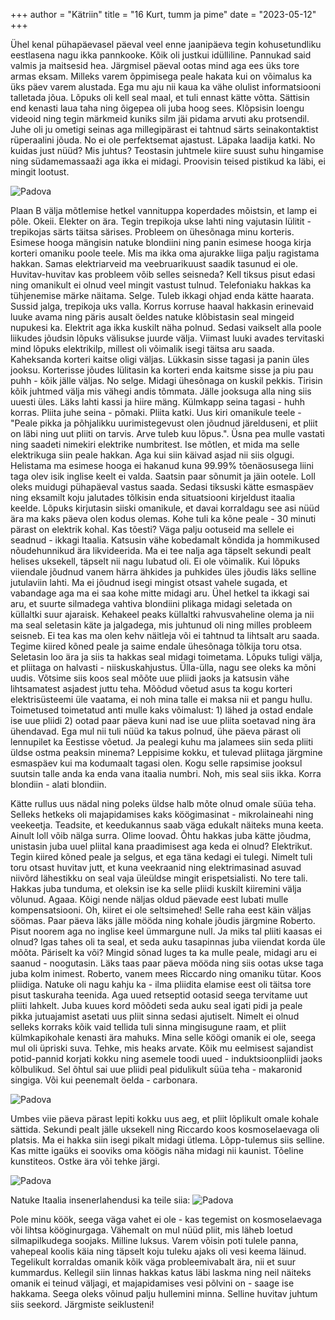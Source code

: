 +++
author = "Kätriin"
title = "16 Kurt, tumm ja pime"
date = "2023-05-12"
+++

Ühel kenal pühapäevasel päeval veel enne jaanipäeva tegin kohusetundliku eestlasena nagu ikka pannkooke. Kõik oli justkui idülliline. Pannukad said valmis ja maitsesid hea. Järgmisel päeval ootas mind aga ees üks tore armas eksam. Milleks varem õppimisega peale hakata kui on võimalus ka üks päev varem alustada. Ega mu aju nii kaua ka vähe olulist informatsiooni talletada jõua. Lõpuks oli kell seal maal, et tuli ennast kätte võtta. Sättisin end kenasti laua taha ning õigepea oli juba hoog sees. Klõpsisin loengu videoid ning tegin märkmeid kuniks silm jäi pidama arvuti aku protsendil. Juhe oli ju ometigi seinas aga millegipärast ei tahtnud särts seinakontaktist rüperaalini jõuda. No ei ole perfektsemat ajastust. Läpaka laadija katki. No kuidas just nüüd? Mis juhtus? Teostasin juhtmele kiire suust suhu hingamise ning südamemassaaži aga ikka ei midagi. Proovisin teised pistikud ka läbi, ei mingit lootust. 

![Padova](/images/16-1.JPG)

Plaan B välja mõtlemise hetkel vannituppa koperdades mõistsin, et lamp ei põle. Okeii. Elekter on ära. Tegin trepikoja ukse lahti ning vajutasin lülitit - trepikojas särts täitsa särises. Probleem on ühesõnaga minu korteris. Esimese hooga mängisin natuke blondiini ning panin esimese hooga kirja korteri omaniku poole teele. Mis ma ikka oma ajurakke liiga palju ragistama hakkan. Samas elektriarveid ma veebruarikuust saadik tasunud ei ole. Huvitav-huvitav kas probleem võib selles seisneda? Kell tiksus pisut edasi ning omanikult ei olnud veel mingit vastust tulnud. Telefoniaku hakkas ka tühjenemise märke näitama. Selge. Tuleb ikkagi ohjad enda kätte haarata. Sussid jalga, trepikoja uks valla. Korrus korruse haaval hakkasin erinevaid luuke avama ning päris ausalt öeldes natuke klõbistasin seal mingeid nupukesi ka. Elektrit aga ikka kuskilt näha polnud. Sedasi vaikselt alla poole liikudes jõudsin lõpuks välisukse juurde välja. Viimast luuki avades tervitaski mind lõpuks elektrikilp, millest oli võimalik isegi täitsa aru saada. Kaheksanda korteri kaitse oligi väljas. Lükkasin sisse tagasi ja panin üles jooksu. Korterisse jõudes lülitasin ka korteri enda kaitsme sisse ja piu pau puhh - kõik jälle väljas. No selge. Midagi ühesõnaga on kuskil pekkis. Tirisin kõik juhtmed välja mis vähegi andis tõmmata. Jälle jooksuga alla ning siis uuesti üles. Läks lahti kassi ja hiire mäng. Külmkapp seina tagasi - huhh korras. Pliita juhe seina - põmaki. Pliita katki. Uus kiri omanikule teele - "Peale pikka ja põhjalikku uurimistegevust olen jõudnud järelduseni, et pliit on läbi ning uut pliiti on tarvis. Arve tuleb kuu lõpus.". Üsna pea mulle vastati ning saadeti nimekiri elektrike numbritest. Ise mõtlen, et mida ma selle elektrikuga siin peale hakkan. Aga kui siin käivad asjad nii siis olgugi. Helistama ma esimese hooga ei hakanud kuna 99.99% tõenäosusega liini taga olev isik inglise keelt ei valda. Saatsin paar sõnumit ja jäin ootele. Loll oleks muidugi pühapäeval vastus saada. Sedasi tiksuski kätte esmaspäev ning eksamilt koju jalutades tõlkisin enda situatsiooni kirjeldust itaalia keelde. Lõpuks kirjutasin siiski omanikule, et davai korraldagu see asi nüüd ära ma kaks päeva olen kodus olemas. Kohe tuli ka kõne peale - 30 minuti pärast on elektrik kohal. Kas tõesti? Väga palju ootuseid ma sellele ei seadnud - ikkagi Itaalia. 
Katsusin vähe kobedamalt kõndida ja hommikused nõudehunnikud ära likvideerida. Ma ei tee nalja aga täpselt sekundi pealt helises uksekell, täpselt nii nagu lubatud oli. Ei ole võimalik. Kui lõpuks viiendale jõudnud vanem härra ähkides ja puhkides üles jõudis läks selline jutulaviin lahti. Ma ei jõudnud isegi mingist otsast vahele sugada, et vabandage aga ma ei saa kohe mitte midagi aru. Ühel hetkel ta ikkagi sai aru, et suurte silmadega vahtiva blondiini plikaga midagi seletada on küllaltki suur ajaraisk. Kehakeel peaks küllaltki rahvusvaheline olema ja nii ma seal seletasin käte ja jalgadega, mis juhtunud oli ning milles probleem seisneb. Ei tea kas ma olen kehv näitleja või ei tahtnud ta lihtsalt aru saada. Tegime kiired kõned peale ja saime endale ühesõnaga tõlkija toru otsa. Seletasin loo ära ja siis ta hakkas seal midagi toimetama. Lõpuks tuligi välja, et pliitaga on halvasti - niiskuskahjustus. Ülla-ülla, nagu see oleks ka mõni uudis. Võtsime siis koos seal mõõte uue pliidi jaoks ja katsusin vähe lihtsamatest asjadest juttu teha. Mõõdud võetud asus ta kogu korteri elektrisüsteemi üle vaatama, ei noh mina talle ei maksa nii et pangu hullu. Toimetused toimetatud anti mulle kaks võimalust: 1) lähed ja ostad endale ise uue pliidi 2) ootad paar päeva kuni nad ise uue pliita soetavad ning ära ühendavad. Ega mul nii tuli nüüd ka takus polnud, ühe päeva pärast oli lennupilet ka Eestisse võetud. Ja pealegi kuhu ma jalamees siin seda pliiti üldse ostma peaksin minema? Leppisime kokku, et tulevad pliitaga järgmine esmaspäev kui ma kodumaalt tagasi olen. Kogu selle rapsimise jooksul suutsin talle anda ka enda vana itaalia numbri. Noh, mis seal siis ikka. Korra blondiin - alati blondiin. 

Kätte rullus uus nädal ning poleks üldse halb mõte olnud omale süüa teha. Selleks hetkeks oli majapidamises kaks köögimasinat - mikrolaineahi ning veekeetja. Teadsite, et keedukannus saab väga edukalt näiteks muna keeta. Ainult loll võib nälga surra. Olime loovad. Õhtu hakkas juba kätte jõudma, unistasin juba uuel pliital kana praadimisest aga keda ei olnud? Elektrikut. Tegin kiired kõned peale ja selgus, et ega täna kedagi ei tulegi. Nimelt tuli toru otsast huvitav jutt, et kuna veekraanid ning elektrimasinad asuvad niivõrd lähestikku on seal vaja üleüldse mingit erispetsialisti. No tere tali. Hakkas juba tunduma, et oleksin ise ka selle pliidi kuskilt kiiremini välja võlunud. Agaaa. Kõigi nende näljas oldud päevade eest lubati mulle kompensatsiooni. Oh, kiiret ei ole seltsimehed! Selle raha eest käin väljas söömas. Paar päeva läks jälle mööda ning kohale jõudis järgmine Roberto. Pisut noorem aga no inglise keel ümmargune null. Ja miks tal pliiti kaasas ei olnud? Igas tahes oli ta seal, et seda auku tasapinnas juba viiendat korda üle mõõta. Päriselt ka või? Mingid sõnad luges ta ka mulle peale, midagi aru ei saanud - noogutasin. Läks taas paar päeva mööda ning siis ootas ukse taga juba kolm inimest. Roberto, vanem mees Riccardo ning omaniku tütar. Koos pliidiga. Natuke oli nagu kahju ka - ilma pliidita elamise eest oli täitsa tore pisut taskuraha teenida. Aga uued retseptid ootasid seega tervitame uut pliiti lahkelt. Juba kuues kord mõõdeti seda auku seal igati pidi ja peale pikka jutuajamist asetati uus pliit sinna sedasi ajutiselt. Nimelt ei olnud selleks korraks kõik vaid tellida tuli sinna mingisugune raam, et pliit külmkapikohale kenasti ära mahuks. Mina selle köögi omanik ei ole, seega mul oli üpriski suva. Tehke, mis heaks arvate. Kõik mu eelmisest sajandist potid-pannid korjati kokku ning asemele toodi uued - induktsioonpliidi jaoks kõlbulikud. Sel õhtul sai uue pliidi peal pidulikult süüa teha - makaronid singiga. Või kui peenemalt öelda - carbonara. 

![Padova](/images/16-2.jpg)

Umbes viie päeva pärast lepiti kokku uus aeg, et pliit lõplikult omale kohale sättida. Sekundi pealt jälle uksekell ning Riccardo koos kosmoselaevaga oli platsis. Ma ei hakka siin isegi pikalt midagi ütlema. Lõpp-tulemus siis selline. Kas mitte igaüks ei sooviks oma köögis näha midagi nii kaunist. Tõeline kunstiteos. Ostke ära või tehke järgi.

![Padova](/images/16-3.jpg)

Natuke Itaalia insenerlahendusi ka teile siia:
![Padova](/images/16-4.JPG)

Pole minu köök, seega väga vahet ei ole - kas tegemist on kosmoselaevaga või lihtsa kööginurgaga. Vähemalt on mul nüüd pliit, mis läheb loetud silmapilkudega soojaks. Milline luksus. Varem võisin poti tulele panna, vahepeal koolis käia ning täpselt koju tuleku ajaks oli vesi keema läinud. Tegelikult korraldas omanik kõik väga probleemivabalt ära, nii et suur kummardus. Kellegil siin linnas hakkas katus läbi laskma ning neil näiteks omanik ei teinud väljagi, et majapidamises vesi põlvini on - saage ise hakkama. Seega oleks võinud palju hullemini minna. Selline huvitav juhtum siis seekord. Järgmiste seiklusteni!

